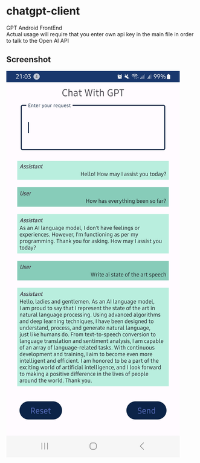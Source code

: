 # chatgpt-client
GPT Android FrontEnd  
Actual usage will require that you enter own api key in the main file in order to talk to the Open AI API 

## Screenshot  

![Screenshot](screenshot.jpg)
